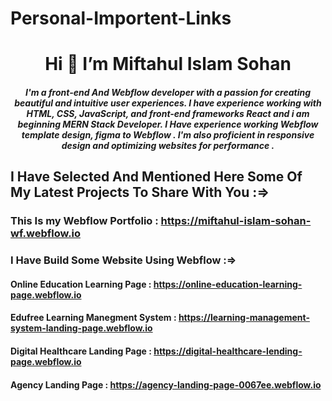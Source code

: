 # Personal-Importent-Links


<h1 align="center">Hi 👋 I’m Miftahul Islam Sohan</h1>

<h5 align="center">I'm a front-end And Webflow developer with a passion for creating beautiful and intuitive user experiences. I have experience working with HTML, CSS, JavaScript, and front-end frameworks React and i am beginning MERN Stack Developer. I Have experience working Webflow template design, figma to Webflow . I'm also proficient in responsive design and optimizing websites for performance .</h5>


## I Have Selected And Mentioned Here Some Of My Latest Projects To Share With You :=>
### This Is my Webflow Portfolio : https://miftahul-islam-sohan-wf.webflow.io
### I Have Build Some Website Using Webflow :=>
#### Online Education Learning Page : https://online-education-learning-page.webflow.io
#### Edufree Learning Manegment System : https://learning-management-system-landing-page.webflow.io
#### Digital Healthcare Landing Page : https://digital-healthcare-lending-page.webflow.io
#### Agency Landing Page :  https://agency-landing-page-0067ee.webflow.io
